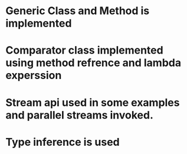 # Generic Class and Method is implemented
# Comparator class implemented using method refrence and lambda experssion
# Stream api used in some examples and parallel streams invoked.
# Type inference is used
